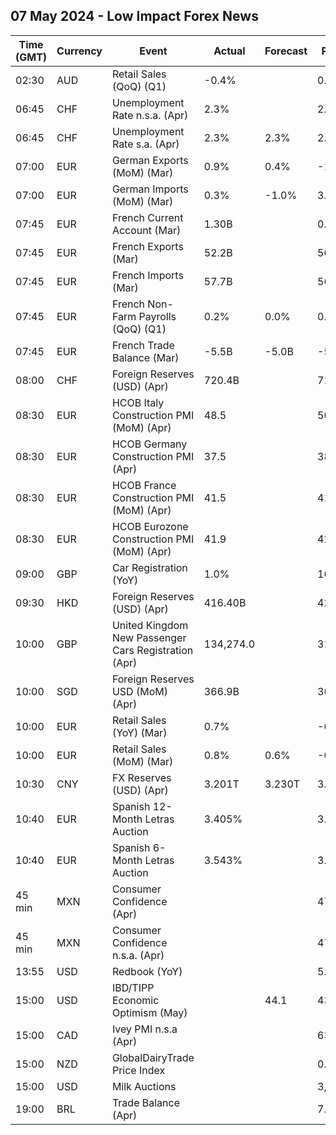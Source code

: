 ## 07 May 2024 - Low Impact Forex News

| Time (GMT) | Currency | Event | Actual | Forecast | Previous |
|------|----------|-------|--------|----------|----------|
| 02:30 | AUD | Retail Sales (QoQ) (Q1) | -0.4% |  | 0.4% |
| 06:45 | CHF | Unemployment Rate n.s.a. (Apr) | 2.3% |  | 2.4% |
| 06:45 | CHF | Unemployment Rate s.a. (Apr) | 2.3% | 2.3% | 2.3% |
| 07:00 | EUR | German Exports (MoM) (Mar) | 0.9% | 0.4% | -1.6% |
| 07:00 | EUR | German Imports (MoM) (Mar) | 0.3% | -1.0% | 3.0% |
| 07:45 | EUR | French Current Account (Mar) | 1.30B |  | 0.30B |
| 07:45 | EUR | French Exports (Mar) | 52.2B |  | 50.8B |
| 07:45 | EUR | French Imports (Mar) | 57.7B |  | 56.4B |
| 07:45 | EUR | French Non-Farm Payrolls (QoQ) (Q1) | 0.2% | 0.0% | 0.0% |
| 07:45 | EUR | French Trade Balance (Mar) | -5.5B | -5.0B | -5.6B |
| 08:00 | CHF | Foreign Reserves (USD) (Apr) | 720.4B |  | 715.6B |
| 08:30 | EUR | HCOB Italy Construction PMI (MoM) (Apr) | 48.5 |  | 50.3 |
| 08:30 | EUR | HCOB Germany Construction PMI (Apr) | 37.5 |  | 38.3 |
| 08:30 | EUR | HCOB France Construction PMI (MoM) (Apr) | 41.5 |  | 41.0 |
| 08:30 | EUR | HCOB Eurozone Construction PMI (MoM) (Apr) | 41.9 |  | 42.4 |
| 09:00 | GBP | Car Registration (YoY) | 1.0% |  | 10.4% |
| 09:30 | HKD | Foreign Reserves (USD) (Apr) | 416.40B |  | 423.50B |
| 10:00 | GBP | United Kingdom New Passenger Cars Registration (Apr) | 134,274.0 |  | 317,786.0 |
| 10:00 | SGD | Foreign Reserves USD (MoM) (Apr) | 366.9B |  | 368.5B |
| 10:00 | EUR | Retail Sales (YoY) (Mar) | 0.7% |  | -0.5% |
| 10:00 | EUR | Retail Sales (MoM) (Mar) | 0.8% | 0.6% | -0.3% |
| 10:30 | CNY | FX Reserves (USD) (Apr) | 3.201T | 3.230T | 3.246T |
| 10:40 | EUR | Spanish 12-Month Letras Auction | 3.405% |  | 3.423% |
| 10:40 | EUR | Spanish 6-Month Letras Auction | 3.543% |  | 3.621% |
| 45 min | MXN | Consumer Confidence (Apr) |  |  | 47.3 |
| 45 min | MXN | Consumer Confidence n.s.a. (Apr) |  |  | 47.4 |
| 13:55 | USD | Redbook (YoY) |  |  | 5.5% |
| 15:00 | USD | IBD/TIPP Economic Optimism (May) |  | 44.1 | 43.2 |
| 15:00 | CAD | Ivey PMI n.s.a (Apr) |  |  | 63.0 |
| 15:00 | NZD | GlobalDairyTrade Price Index |  |  | 0.1% |
| 15:00 | USD | Milk Auctions |  |  | 3,590.0 |
| 19:00 | BRL | Trade Balance (Apr) |  |  | 7.48B |
